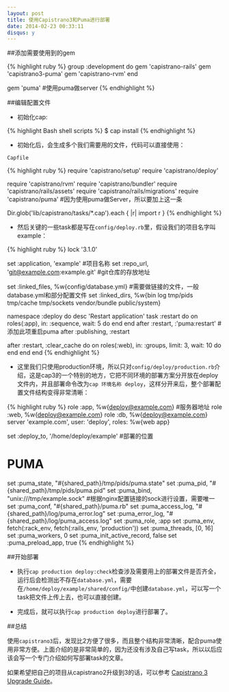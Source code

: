 ```yaml
---
layout: post
title: 使用Capistrano3和Puma进行部署
date: 2014-02-23 00:33:11
disqus: y
---
```


##添加需要使用到的gem

{% highlight ruby %}
group :development do
  gem 'capistrano-rails'
  gem 'capistrano3-puma'
  gem 'capistrano-rvm'
end

gem 'puma'    #使用puma做server
{% endhighlight %}

##编辑配置文件

*   初始化cap:

{% highlight Bash shell scripts %}
$ cap install
{% endhighlight %}

*   初始化后，会生成多个我们需要用的文件，代码可以直接使用：

`Capfile`

{% highlight ruby %}
require 'capistrano/setup'
require 'capistrano/deploy'

require 'capistrano/rvm'
require 'capistrano/bundler'
require 'capistrano/rails/assets'
require 'capistrano/rails/migrations'
require 'capistrano/puma'      #因为使用puma做Server，所以要加上这一条

Dir.glob('lib/capistrano/tasks/*.cap').each { |r| import r }
{% endhighlight %}

*   然后关键的一些task都是写在`config/deploy.rb`里，假设我们的项目名字叫example：

{% highlight ruby %}
lock '3.1.0'

set :application, 'example'      #项目名称
set :repo_url, 'git@example.com:example.git'    #git仓库的存放地址

set :linked_files, %w{config/database.yml}       #需要做链接的文件，一般database.yml和部分配置文件
set :linked_dirs, %w{bin log tmp/pids tmp/cache tmp/sockets vendor/bundle public/system}

namespace :deploy do
  desc 'Restart application'
  task :restart do
    on roles(:app), in: :sequence, wait: 5 do
    end
  end
  after :restart, :'puma:restart'    #添加此项重启puma
  after :publishing, :restart

  after :restart, :clear_cache do
    on roles(:web), in: :groups, limit: 3, wait: 10 do
    end
  end
end
{% endhighlight %}

*   这里我们只使用production环境，所以只对`config/deploy/production.rb`介绍，这是cap3的一个特别的地方，它把不同环境的部署方案分开放在deploy文件内，并且部署命令改为`cap 环境名称 deploy`，这样分开来后，整个部署配置文件结构变得非常清晰：

{% highlight ruby %}
role :app, %w{deploy@example.com}     #服务器地址
role :web, %w{deploy@example.com}
role :db,  %w{deploy@example.com}
server 'example.com', user: 'deploy', roles: %w{web app}

set :deploy_to, '/home/deploy/example'     #部署的位置

# PUMA
set :puma_state, "#{shared_path}/tmp/pids/puma.state"
set :puma_pid,   "#{shared_path}/tmp/pids/puma.pid"
set :puma_bind, "unix:///tmp/example.sock"      #根据nginx配置链接的sock进行设置，需要唯一
set :puma_conf, "#{shared_path}/puma.rb"
set :puma_access_log, "#{shared_path}/log/puma_error.log"
set :puma_error_log, "#{shared_path}/log/puma_access.log"
set :puma_role, :app
set :puma_env, fetch(:rack_env, fetch(:rails_env, 'production'))
set :puma_threads, [0, 16]
set :puma_workers, 0
set :puma_init_active_record, false
set :puma_preload_app, true
{% endhighlight %}

##开始部署

*   执行`cap production deploy:check`检查涉及需要用上的部署文件是否齐全，运行后会检测出不存在`database.yml`，需要在`/home/deploy/example/shared/config/`中创建`database.yml`，可以写一个task把文件上传上去，也可以直接创建。

*   完成后，就可以执行`cap production deploy`进行部署了。

##总结

使用`capistrano3`后，发现比2方便了很多，而且整个结构非常清晰，配合puma使用非常方便。上面介绍的是非常简单的，因为还没有涉及自己写task，所以以后应该会写一个专门介绍如何写部署task的文章。

如果希望把自己的项目从capistrano2升级到3的话，可以参考 [Capistrano 3 Upgrade Guide](https://semaphoreapp.com/blog/2013/11/26/capistrano-3-upgrade-guide.html)。
